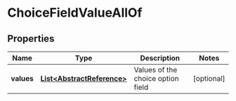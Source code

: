 

# ChoiceFieldValueAllOf

## Properties

Name | Type | Description | Notes
------------ | ------------- | ------------- | -------------
**values** | [**List&lt;AbstractReference&gt;**](AbstractReference.md) | Values of the choice option field |  [optional]



